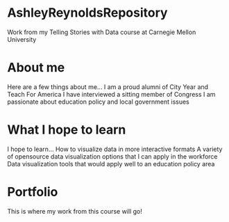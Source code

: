 # AshleyReynoldsRepository
Work from my Telling Stories with Data course at Carnegie Mellon University

# About me
Here are a few things about me...
I am a proud alumni of City Year and Teach For America
I have interviewed a sitting member of Congress
I am passionate about education policy and local government issues

# What I hope to learn
I hope to learn...
How to visualize data in more interactive formats 
A variety of opensource data visualization options that I can apply in the workforce
Data visualization tools that would apply well to an education policy area

# Portfolio
This is where my work from this course will go!
